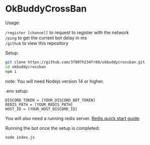 # OkBuddyCrossBan 
 
Usage:

`/register [channel]` to request to register with the network  
`/ping` to get the current bot delay in ms  
`/github` to view this repository  

Setup: 
```sh
git clone https://github.com/3f897h234fr89/okbuddycrossban.git
cd okbuddycrossban
npm i
```
note: You will need Nodejs version 14 or higher.  

.env setup:
```
DISCORD_TOKEN = [YOUR_DISCORD_BOT_TOKEN]
REDIS_PATH = [YOUR_REDIS_PATH]
HOST_ID = [YOUR_HOST_DISCORD_ID]
```
You will also need a running redis server. [Redis quick start guide](https://redis.io/topics/quickstart).  

Running the bot once the setup is completed:
```sh
node index.js
```
